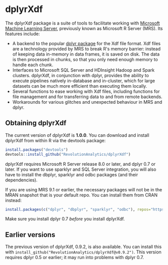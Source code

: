 # dplyrXdf

The dplyrXdf package is a suite of tools to facilitate working with [Microsoft Machine Learning Server](https://www.microsoft.com/en-au/cloud-platform/r-server), previously known as Microsoft R Server (MRS). Its features include:

- A backend to the popular [dplyr package](http://dplyr.tidyverse.org) for the Xdf file format. Xdf files are a technology provided by MRS to break R's memory barrier: instead of keeping data in-memory in data frames, it is saved on disk. The data is then processed in chunks, so that you only need enough memory to handle each chunk.
- Interfaces to Microsoft SQL Server and HDInsight Hadoop and Spark clusters. dplyrXdf, in conjunction with dplyr, provides the ability to execute pipelines natively in-database and in-cluster, which for large datasets can be much more efficient than executing them locally.
- Several functions to ease working with Xdf files, including functions for file management and for transferring data to and from remote backends.
- Workarounds for various glitches and unexpected behaviour in MRS and dplyr.


## Obtaining dplyrXdf

The current version of dplyrXdf is **1.0.0**. You can download and install dplyrXdf from within R via the devtools package:

```r
install.packages("devtools")
devtools::install_github("RevolutionAnalytics/dplyrXdf")
```

dplyrXdf requires Microsoft R Server release 8.0 or later, and dplyr 0.7 or later. If you want to use sparklyr and SQL Server integration, you will also have to install the dbplyr, sparklyr and odbc packages (and their dependencies).

If you are using MRS 9.1 or earlier, the necessary packages will not be in the MRAN snapshot that is your default repo. You can install them from CRAN instead:

```r
install.packages(c("dplyr", "dbplyr", "sparklyr", "odbc"), repos="https://cloud.r-project.org")
```

Make sure you install dplyr 0.7 _before_ you install dplyrXdf.

## Earlier versions

The previous version of dplyrXdf, 0.9.2, is also available. You can install this with `install_github("RevolutionAnalytics/dplyrXdf@v0.9.2")`. This version requires dplyr 0.5 or earlier; it may run into problems with dplyr 0.7.



